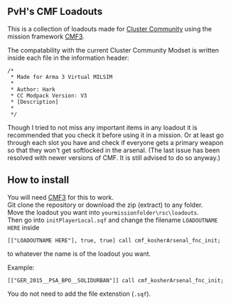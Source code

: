 ## PvH's CMF Loadouts
This is a collection of loadouts made for [Cluster Community](https://cluster-community.com/) using the mission framework [CMF3](https://github.com/clustermod/CMF3).

The compatability with the current Cluster Community Modset is written inside each file in the information header:
```sqf
/*
 * Made for Arma 3 Virtual MILSIM
 *
 * Author: Hark
 * CC Modpack Version: V3
 * [Description]
 *
 */
```

Though I tried to not miss any important items in any loadout it is recommended that you check it before using it in a mission. 
Or at least go through each slot you have and check if everyone gets a primary weapon so that they won't get softlocked in the arsenal. 
(The last issue has been resolved with newer versions of CMF. It is still advised to do so anyway.)

## How to install
You will need [CMF3](https://github.com/clustermod/CMF3) for this to work.                                                                           
Git clone the repository or download the zip (extract) to any folder.                                                         
Move the loadout you want into `yourmissionfolder\rsc\loadouts`.                                      
Then go into `initPlayerLocal.sqf` and change the filename `LOADOUTNAME HERE` inside 
```sqf
[["LOADOUTNAME HERE"], true, true] call cmf_kosherArsenal_fnc_init;
```
to whatever the name is of the loadout you want.

Example:
```sqf
[["GER_2015__PSA_BPO__SOLIDURBAN"]] call cmf_kosherArsenal_fnc_init;
```
You do not need to add the file extenstion (`.sqf`). 
